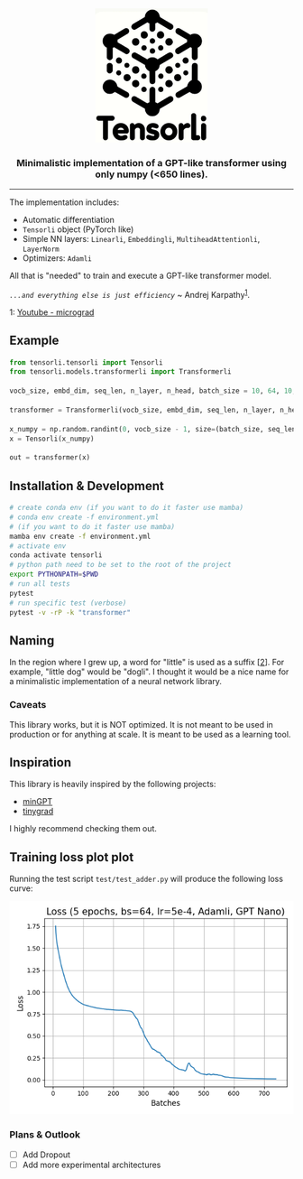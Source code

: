 <div align="center">
<img src="logo.png" alt="logo" width="200"/>

<h3>
Minimalistic implementation of a GPT-like transformer using only numpy (<650 lines).
</h3>
</div>

---

The implementation includes:
- Automatic differentiation
- `Tensorli` object (PyTorch like)
- Simple NN layers: `Linearli`, `Embeddingli`, `MultiheadAttentionli`, `LayerNorm`
- Optimizers: `Adamli`

All that is "needed" to train and execute a GPT-like transformer model.

*`...and everything else is just efficiency`* ~ Andrej Karpathy<sup>[1](#myfootnote1)</sup>.

<a name="myfootnote1">1</a>: [Youtube - micrograd](https://youtu.be/VMj-3S1tku0?si=6qISQdXUKBSMOy3Z&t=474) 

## Example

```python
from tensorli.tensorli import Tensorli
from tensorli.models.transformerli import Transformerli

vocb_size, embd_dim, seq_len, n_layer, n_head, batch_size = 10, 64, 10, 3, 4, 16

transformer = Transformerli(vocb_size, embd_dim, seq_len, n_layer, n_head)

x_numpy = np.random.randint(0, vocb_size - 1, size=(batch_size, seq_len))
x = Tensorli(x_numpy)

out = transformer(x)
```

## Installation & Development

```bash
# create conda env (if you want to do it faster use mamba)
# conda env create -f environment.yml
# (if you want to do it faster use mamba)
mamba env create -f environment.yml
# activate env
conda activate tensorli
# python path need to be set to the root of the project
export PYTHONPATH=$PWD
# run all tests
pytest
# run specific test (verbose)
pytest -v -rP -k "transformer"
```

## Naming

In the region where I grew up, a word for "little" is used as a suffix \[[2](https://de.wikipedia.org/wiki/-li)\]. For example, "little dog" would be "dogli". I thought it would be a nice name for a minimalistic implementation of a neural network library.

### Caveats

This library works, but it is NOT optimized. It is not meant to be used in production or for anything at scale. It is meant to be used as a learning tool.

## Inspiration

This library is heavily inspired by the following projects:
- [minGPT](https://github.com/karpathy/minGPT)
- [tinygrad](https://github.com/tinygrad/tinygrad)

I highly recommend checking them out.

## Training loss plot plot

Running the test script `test/test_adder.py` will produce the following loss curve:

![loss](loss.png)

### Plans & Outlook

- [ ] Add Dropout
- [ ] Add more experimental architectures
